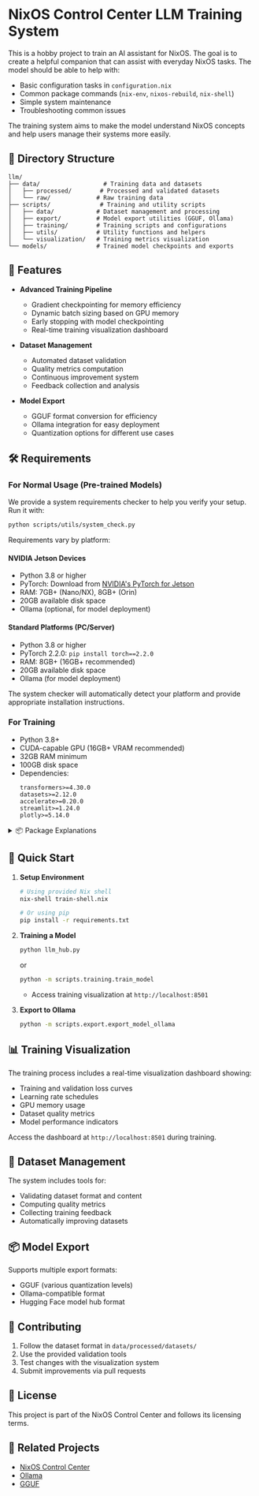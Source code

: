 # NixOS Control Center LLM Training System

This is a hobby project to train an AI assistant for NixOS. The goal is to create a helpful companion that can assist with everyday NixOS tasks. The model should be able to help with:

- Basic configuration tasks in `configuration.nix`
- Common package commands (`nix-env`, `nixos-rebuild`, `nix-shell`)
- Simple system maintenance
- Troubleshooting common issues

The training system aims to make the model understand NixOS concepts and help users manage their systems more easily.

## 📁 Directory Structure

```
llm/
├── data/                  # Training data and datasets
│   ├── processed/        # Processed and validated datasets
│   └── raw/             # Raw training data
├── scripts/              # Training and utility scripts
│   ├── data/            # Dataset management and processing
│   ├── export/          # Model export utilities (GGUF, Ollama)
│   ├── training/        # Training scripts and configurations
│   ├── utils/           # Utility functions and helpers
│   └── visualization/   # Training metrics visualization
└── models/              # Trained model checkpoints and exports
```

## 🚀 Features

- **Advanced Training Pipeline**
  - Gradient checkpointing for memory efficiency
  - Dynamic batch sizing based on GPU memory
  - Early stopping with model checkpointing
  - Real-time training visualization dashboard

- **Dataset Management**
  - Automated dataset validation
  - Quality metrics computation
  - Continuous improvement system
  - Feedback collection and analysis

- **Model Export**
  - GGUF format conversion for efficiency
  - Ollama integration for easy deployment
  - Quantization options for different use cases

## 🛠️ Requirements

### For Normal Usage (Pre-trained Models)

We provide a system requirements checker to help you verify your setup. Run it with:
```bash
python scripts/utils/system_check.py
```

Requirements vary by platform:

#### NVIDIA Jetson Devices
- Python 3.8 or higher
- PyTorch: Download from [NVIDIA's PyTorch for Jetson](https://developer.nvidia.com/embedded/downloads#?search=pytorch)
- RAM: 7GB+ (Nano/NX), 8GB+ (Orin)
- 20GB available disk space
- Ollama (optional, for model deployment)

#### Standard Platforms (PC/Server)
- Python 3.8 or higher
- PyTorch 2.2.0: `pip install torch==2.2.0`
- RAM: 8GB+ (16GB+ recommended)
- 20GB available disk space
- Ollama (for model deployment)

The system checker will automatically detect your platform and provide appropriate installation instructions.

### For Training
- Python 3.8+
- CUDA-capable GPU (16GB+ VRAM recommended)
- 32GB RAM minimum
- 100GB disk space
- Dependencies:
  ```
  transformers>=4.30.0
  datasets>=2.12.0
  accelerate>=0.20.0
  streamlit>=1.24.0
  plotly>=5.14.0
  ```

<details>
<summary>📦 Package Explanations</summary>

- **Core ML & Training:**
  <details>
  <summary>🤖 transformers>=4.40.0</summary>
  
  Hugging Face Transformers library providing pre-trained models (GPT, BERT, LLaMA, etc.) for NLP tasks like text generation, classification, and translation. Essential for our model architecture and training pipeline.
  </details>

  <details>
  <summary>🔥 torch>=2.2.0</summary>
  
  PyTorch deep learning framework. Provides the foundation for neural network training, GPU acceleration, and automatic differentiation.
  </details>

  <details>
  <summary>📊 datasets>=2.18.0</summary>
  
  Hugging Face Datasets library for efficient data loading, processing, and management of training datasets.
  </details>

  <details>
  <summary>🚀 accelerate>=0.27.0</summary>
  
  Hugging Face Accelerate for easy distributed training and mixed precision, making training faster and more memory efficient.
  </details>

- **Model & Data Management:**
  <details>
  <summary>🔄 huggingface-hub>=0.20.0</summary>
  
  Interface with Hugging Face's model hub for model sharing and version management.
  </details>

  <details>
  <summary>🦙 llama-cpp-python>=0.2.56</summary>
  
  Python bindings for llama.cpp, enabling efficient inference and quantization of LLaMA-based models.
  </details>

  <details>
  <summary>📈 psutil>=5.9.0</summary>
  
  System monitoring utilities for tracking CPU, memory, and GPU usage during training.
  </details>

- **Visualization & Monitoring:**
  <details>
  <summary>📊 streamlit>=1.29.0</summary>
  
  Creates interactive web dashboards for real-time training monitoring and model evaluation.
  </details>

  <details>
  <summary>📈 plotly>=5.18.0</summary>
  
  Interactive plotting library for visualizing training metrics and model performance.
  </details>

  <details>
  <summary>📉 pandas>=2.2.0</summary>
  
  Data manipulation and analysis library for processing training logs and metrics.
  </details>

- **Additional Utilities:**
  <details>
  <summary>☁️ wordcloud>=1.9.3</summary>
  
  Generates word clouds for visualizing token distributions and model vocabulary.
  </details>

  <details>
  <summary>🕸️ networkx>=3.2.1</summary>
  
  Graph theory library for analyzing and visualizing model architecture and attention patterns.
  </details>

  <details>
  <summary>📊 matplotlib>=3.8.2</summary>
  
  Basic plotting library for static visualizations and exports.
  </details>

  <details>
  <summary>🔑 PyGithub>=2.1.1</summary>
  
  GitHub API integration for dataset collection and version management.
  </details>

  <details>
  <summary>📝 PyYAML>=6.0.1</summary>
  
  YAML parser for configuration files and model settings.
  </details>

  <details>
  <summary>🌐 requests>=2.31.0</summary>
  
  HTTP library for API interactions and data downloads.
  </details>

  <details>
  <summary>❓ inquirer>=3.1.3</summary>
  
  Interactive command-line interface for training configuration and model management.
  </details>

</details>

## 🚦 Quick Start

1. **Setup Environment**
   ```bash
   # Using provided Nix shell
   nix-shell train-shell.nix
   
   # Or using pip
   pip install -r requirements.txt
   ```

2. **Training a Model**

   ```bash
   python llm_hub.py
   ```
   or 

   ```bash
   python -m scripts.training.train_model
   ```
   - Access training visualization at `http://localhost:8501`

3. **Export to Ollama**
   ```bash
   python -m scripts.export.export_model_ollama
   ```

## 📊 Training Visualization

The training process includes a real-time visualization dashboard showing:
- Training and validation loss curves
- Learning rate schedules
- GPU memory usage
- Dataset quality metrics
- Model performance indicators

Access the dashboard at `http://localhost:8501` during training.

## 🔄 Dataset Management

The system includes tools for:
- Validating dataset format and content
- Computing quality metrics
- Collecting training feedback
- Automatically improving datasets

## 📦 Model Export

Supports multiple export formats:
- GGUF (various quantization levels)
- Ollama-compatible format
- Hugging Face model hub format

## 🤝 Contributing

1. Follow the dataset format in `data/processed/datasets/`
2. Use the provided validation tools
3. Test changes with the visualization system
4. Submit improvements via pull requests

## 📝 License

This project is part of the NixOS Control Center and follows its licensing terms.

## 🔗 Related Projects

- [NixOS Control Center](https://github.com/fr4iser90/NixOsControlCenter)
- [Ollama](https://github.com/ollama/ollama)
- [GGUF](https://github.com/ggerganov/ggml)
